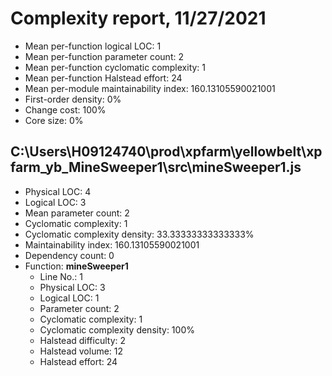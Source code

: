 # Complexity report, 11/27/2021

* Mean per-function logical LOC: 1
* Mean per-function parameter count: 2
* Mean per-function cyclomatic complexity: 1
* Mean per-function Halstead effort: 24
* Mean per-module maintainability index: 160.13105590021001
* First-order density: 0%
* Change cost: 100%
* Core size: 0%

## C:\Users\H09124740\prod\xpfarm\yellowbelt\xpfarm_yb_MineSweeper1\src\mineSweeper1.js

* Physical LOC: 4
* Logical LOC: 3
* Mean parameter count: 2
* Cyclomatic complexity: 1
* Cyclomatic complexity density: 33.33333333333333%
* Maintainability index: 160.13105590021001
* Dependency count: 0
* Function: **mineSweeper1**
    * Line No.: 1
    * Physical LOC: 3
    * Logical LOC: 1
    * Parameter count: 2
    * Cyclomatic complexity: 1
    * Cyclomatic complexity density: 100%
    * Halstead difficulty: 2
    * Halstead volume: 12
    * Halstead effort: 24

